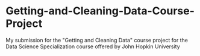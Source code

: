# Getting-and-Cleaning-Data-Course-Project
My submission for the "Getting and Cleaning Data" course project for the Data Science Specialization course offered by John Hopkin University
